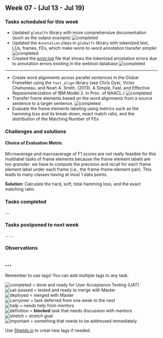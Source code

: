 ## Week 07 - (Jul 13 - Jul 19)

### Tasks scheduled for this week
- Updated `globalfn` library with more comprehensive documentation (such as the output example) ![completed](https://img.shields.io/static/v1?label=&message=completed&color=green)
- Updated the `Annotation` class in `globalfn` library with tokenized text, LUs, frames, FEs, which make word-to-word annotation transfer simpler ![completed](https://img.shields.io/static/v1?label=&message=completed&color=green)
- Created the [error.log](https://github.com/FrameNetBrasil/webtool/blob/gsoc2020_1/globalfn/_extractions/error.log) file that shows the tokenized annotation errors due to annotation errors existing in the webtool database ![completed](https://img.shields.io/static/v1?label=&message=completed&color=green)
---
- Create word alignments across parallel sentences in the Global FrameNet using the `fast_align` library (see Chris Dyer, Victor Chahuneau, and Noah A. Smith. (2013). A Simple, Fast, and Effective Reparameterization of IBM Model 2. In Proc. of NAACL.) ![completed](https://img.shields.io/static/v1?label=&message=completed&color=green)
- Transfer frame elements based on the word alignments from a source sentence to a target sentence. ![completed](https://img.shields.io/static/v1?label=&message=completed&color=green)
- Evaluate the frame elements labeling using metrics such as the hamming loss and its break-down, exact match ratio, and the distribution of the Matching Number of FEs


### Challenges and solutions
#### Choice of Evaluation Metric

Microaverage and macroaverage of F1 scores are not really feasible for this multilabel tasks of frame elements because the frame element labels are too granular: we have to compute the precision and recall for each frame element label under each frame (i.e., the frame-frame element pair). This leads to many classes having at most 1 data points.

**Solution**: Calculate the hard, soft, total hamming loss, and the exact matching ratio. 


### Tasks completed

....

### Tasks postponed to next week

...
...

### Observations

...
---
Remember to use tags! You can add multiple tags to any task.

![completed](https://img.shields.io/static/v1?label=&message=completed&color=green) = done and ready for User Acceptance Testing (UAT)<br>
![uat-passed](https://img.shields.io/static/v1?label=UAT&message=passed&color=success) = tested and ready to merge with Master<br>
![deployed](https://img.shields.io/static/v1?label=&message=deployed&color=success) = merged with Master<br>
![carryover](https://img.shields.io/static/v1?label=&message=carryover&color=yellow) = task deferred from one week to the next<br>
![help](https://img.shields.io/static/v1?label=&message=need_help&color=blue) = needs help from mentors<br>
![definition](https://img.shields.io/static/v1?label=&message=needs_definition&color=orange) = **blocked** task that needs discussion with mentors<br>
![stretch](https://img.shields.io/static/v1?label=&message=stretch&color=orange) = stretch goal <br>
![important](https://img.shields.io/static/v1?label=&message=important&color=red) = something that needs to be addressed immediately<br>


Use [Shields.io](https://shields.io) to creat new tags if needed.

